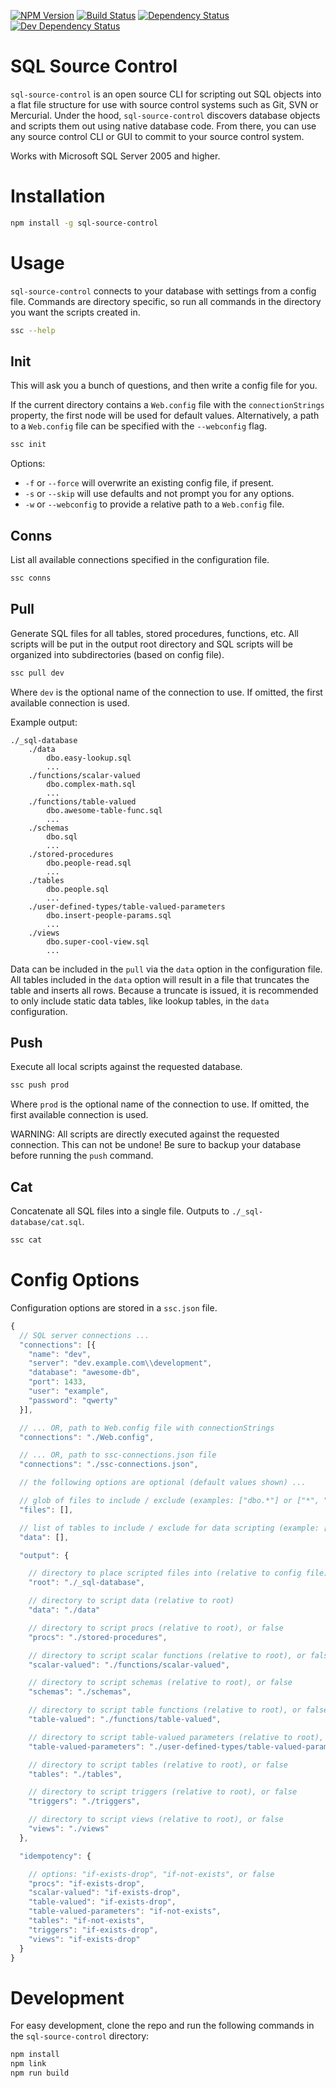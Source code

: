 [![NPM Version](https://badge.fury.io/js/sql-source-control.svg)](https://badge.fury.io/js/sql-source-control)
[![Build Status](https://travis-ci.org/justinlettau/sql-source-control.svg?branch=master)](https://travis-ci.org/justinlettau/sql-source-control)
[![Dependency Status](https://david-dm.org/justinlettau/sql-source-control.svg)](https://david-dm.org/justinlettau/sql-source-control)
[![Dev Dependency Status](https://david-dm.org/justinlettau/sql-source-control/dev-status.svg)](https://david-dm.org/justinlettau/sql-source-control?type=dev)

# SQL Source Control
`sql-source-control` is an open source CLI for scripting out SQL objects into a flat file structure
for use with source control systems such as Git, SVN or Mercurial. Under the hood, `sql-source-control`
discovers database objects and scripts them out using native database code. From there, you can use
any source control CLI or GUI to commit to your source control system.

Works with Microsoft SQL Server 2005 and higher.

# Installation
```bash
npm install -g sql-source-control
```

# Usage
`sql-source-control` connects to your database with settings from a config file. Commands
are directory specific, so run all commands in the directory you want the scripts created in.

```bash
ssc --help
```

## Init
This will ask you a bunch of questions, and then write a config file for you.

If the current directory contains a `Web.config` file with the `connectionStrings` property, the
first node will be used for default values. Alternatively, a path to a `Web.config` file can be
specified with the `--webconfig` flag.

```bash
ssc init
```

Options:
- `-f` or `--force` will overwrite an existing config file, if present.
- `-s` or `--skip` will use defaults and not prompt you for any options.
- `-w` or `--webconfig` to provide a relative path to a `Web.config` file.

## Conns
List all available connections specified in the configuration file.

```bash
ssc conns
```

## Pull
Generate SQL files for all tables, stored procedures, functions, etc. All scripts will be put in
the output root directory and SQL scripts will be organized into subdirectories (based on config
file).

```bash
ssc pull dev
```

Where `dev` is the optional name of the connection to use. If omitted, the first available connection
is used.

Example output:

```
./_sql-database
    ./data
        dbo.easy-lookup.sql
        ...
    ./functions/scalar-valued
        dbo.complex-math.sql
        ...
    ./functions/table-valued
        dbo.awesome-table-func.sql
        ...
    ./schemas
        dbo.sql
        ...
    ./stored-procedures
        dbo.people-read.sql
        ...
    ./tables
        dbo.people.sql
        ...
    ./user-defined-types/table-valued-parameters
        dbo.insert-people-params.sql
        ...
    ./views
        dbo.super-cool-view.sql
        ...
```

Data can be included in the `pull` via the `data` option in the configuration file. All tables included
in the `data` option will result in a file that truncates the table and inserts all rows. Because a truncate
is issued, it is recommended to only include static data tables, like lookup tables, in the `data`
configuration.

## Push
Execute all local scripts against the requested database.

```bash
ssc push prod
```

Where `prod` is the optional name of the connection to use. If omitted, the first available connection
is used.

WARNING:
All scripts are directly executed against the requested connection. This can not be undone! Be sure
to backup your database before running the `push` command.

## Cat
Concatenate all SQL files into a single file. Outputs to `./_sql-database/cat.sql`.

```bash
ssc cat
```

# Config Options
Configuration options are stored in a `ssc.json` file.

```js
{
  // SQL server connections ...
  "connections": [{
    "name": "dev",
    "server": "dev.example.com\\development",
    "database": "awesome-db",
    "port": 1433,
    "user": "example",
    "password": "qwerty"
  }],

  // ... OR, path to Web.config file with connectionStrings
  "connections": "./Web.config",

  // ... OR, path to ssc-connections.json file
  "connections": "./ssc-connections.json",

  // the following options are optional (default values shown) ...

  // glob of files to include / exclude (examples: ["dbo.*"] or ["*", "!dbo.*"])
  "files": [],

  // list of tables to include / exclude for data scripting (example: ["dbo.LookupTable"])
  "data": [],

  "output": {

    // directory to place scripted files into (relative to config file)
    "root": "./_sql-database",

    // directory to script data (relative to root)
    "data": "./data"

    // directory to script procs (relative to root), or false
    "procs": "./stored-procedures",

    // directory to script scalar functions (relative to root), or false
    "scalar-valued": "./functions/scalar-valued",

    // directory to script schemas (relative to root), or false
    "schemas": "./schemas",

    // directory to script table functions (relative to root), or false
    "table-valued": "./functions/table-valued",

    // directory to script table-valued parameters (relative to root), or false
    "table-valued-parameters": "./user-defined-types/table-valued-parameters"

    // directory to script tables (relative to root), or false
    "tables": "./tables",

    // directory to script triggers (relative to root), or false
    "triggers": "./triggers",

    // directory to script views (relative to root), or false
    "views": "./views"
  },

  "idempotency": {

    // options: "if-exists-drop", "if-not-exists", or false
    "procs": "if-exists-drop",
    "scalar-valued": "if-exists-drop",
    "table-valued": "if-exists-drop",
    "table-valued-parameters": "if-not-exists",
    "tables": "if-not-exists",
    "triggers": "if-exists-drop",
    "views": "if-exists-drop"
  }
}
```

# Development
For easy development, clone the repo and run the following commands in the `sql-source-control` directory:

```bash
npm install
npm link
npm run build
```
